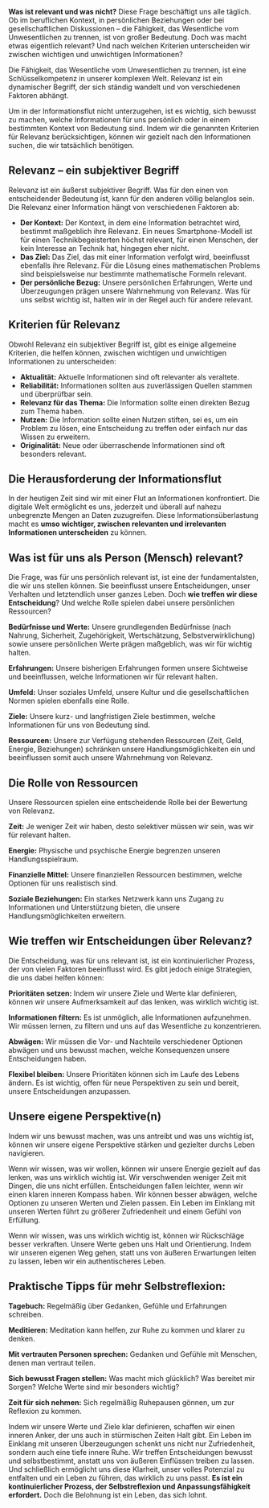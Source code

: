 **Was ist relevant und was nicht?** Diese Frage beschäftigt uns alle täglich. Ob im beruflichen Kontext, in persönlichen Beziehungen oder bei gesellschaftlichen Diskussionen – die Fähigkeit, das Wesentliche vom Unwesentlichen zu trennen, ist von großer Bedeutung. Doch was macht etwas eigentlich relevant? Und nach welchen Kriterien unterscheiden wir zwischen wichtigen und unwichtigen Informationen?

Die Fähigkeit, das Wesentliche vom Unwesentlichen zu trennen, ist eine Schlüsselkompetenz in unserer komplexen Welt. Relevanz ist ein dynamischer Begriff, der sich ständig wandelt und von verschiedenen Faktoren abhängt. 

Um in der Informationsflut nicht unterzugehen, ist es wichtig, sich bewusst zu machen, welche Informationen für uns persönlich oder in einem bestimmten Kontext von Bedeutung sind. Indem wir die genannten Kriterien für Relevanz berücksichtigen, können wir gezielt nach den Informationen suchen, die wir tatsächlich benötigen.

## Relevanz – ein subjektiver Begriff

Relevanz ist ein äußerst subjektiver Begriff. Was für den einen von entscheidender Bedeutung ist, kann für den anderen völlig belanglos sein. Die Relevanz einer Information hängt von verschiedenen Faktoren ab:

* **Der Kontext:** Der Kontext, in dem eine Information betrachtet wird, bestimmt maßgeblich ihre Relevanz. Ein neues Smartphone-Modell ist für einen Technikbegeisterten höchst relevant, für einen Menschen, der kein Interesse an Technik hat, hingegen eher nicht.  
* **Das Ziel:** Das Ziel, das mit einer Information verfolgt wird, beeinflusst ebenfalls ihre Relevanz. Für die Lösung eines mathematischen Problems sind beispielsweise nur bestimmte mathematische Formeln relevant.  
* **Der persönliche Bezug:** Unsere persönlichen Erfahrungen, Werte und Überzeugungen prägen unsere Wahrnehmung von Relevanz. Was für uns selbst wichtig ist, halten wir in der Regel auch für andere relevant.

## Kriterien für Relevanz

Obwohl Relevanz ein subjektiver Begriff ist, gibt es einige allgemeine Kriterien, die helfen können, zwischen wichtigen und unwichtigen Informationen zu unterscheiden:

* **Aktualität:** Aktuelle Informationen sind oft relevanter als veraltete.  
* **Reliabilität:** Informationen sollten aus zuverlässigen Quellen stammen und überprüfbar sein.  
* **Relevanz für das Thema:** Die Information sollte einen direkten Bezug zum Thema haben.  
* **Nutzen:** Die Information sollte einen Nutzen stiften, sei es, um ein Problem zu lösen, eine Entscheidung zu treffen oder einfach nur das Wissen zu erweitern.  
* **Originalität:** Neue oder überraschende Informationen sind oft besonders relevant.

## Die Herausforderung der Informationsflut

In der heutigen Zeit sind wir mit einer Flut an Informationen konfrontiert. Die digitale Welt ermöglicht es uns, jederzeit und überall auf nahezu unbegrenzte Mengen an Daten zuzugreifen. Diese Informationsüberlastung macht es **umso wichtiger, zwischen relevanten und irrelevanten Informationen unterscheiden** zu können.

## Was ist für uns als Person (Mensch) relevant?

Die Frage, was für uns persönlich relevant ist, ist eine der fundamentalsten, die wir uns stellen können. Sie beeinflusst unsere Entscheidungen, unser Verhalten und letztendlich unser ganzes Leben. Doch **wie treffen wir diese Entscheidung**? Und welche Rolle spielen dabei unsere persönlichen Ressourcen?

**Bedürfnisse und Werte:** Unsere grundlegenden Bedürfnisse (nach Nahrung, Sicherheit, Zugehörigkeit, Wertschätzung, Selbstverwirklichung) sowie unsere persönlichen Werte prägen maßgeblich, was wir für wichtig halten.

**Erfahrungen:** Unsere bisherigen Erfahrungen formen unsere Sichtweise und beeinflussen, welche Informationen wir für relevant halten.

**Umfeld:** Unser soziales Umfeld, unsere Kultur und die gesellschaftlichen Normen spielen ebenfalls eine Rolle.

**Ziele:** Unsere kurz- und langfristigen Ziele bestimmen, welche Informationen für uns von Bedeutung sind.

**Ressourcen:** Unsere zur Verfügung stehenden Ressourcen (Zeit, Geld, Energie, Beziehungen) schränken unsere Handlungsmöglichkeiten ein und beeinflussen somit auch unsere Wahrnehmung von Relevanz.

## Die Rolle von Ressourcen

Unsere Ressourcen spielen eine entscheidende Rolle bei der Bewertung von Relevanz.

**Zeit:** Je weniger Zeit wir haben, desto selektiver müssen wir sein, was wir für relevant halten.

**Energie:** Physische und psychische Energie begrenzen unseren Handlungsspielraum.

**Finanzielle Mittel:** Unsere finanziellen Ressourcen bestimmen, welche Optionen für uns realistisch sind.

**Soziale Beziehungen:** Ein starkes Netzwerk kann uns Zugang zu Informationen und Unterstützung bieten, die unsere Handlungsmöglichkeiten erweitern.

## 

## Wie treffen wir Entscheidungen über Relevanz?

Die Entscheidung, was für uns relevant ist, ist ein kontinuierlicher Prozess, der von vielen Faktoren beeinflusst wird. Es gibt jedoch einige Strategien, die uns dabei helfen können:

**Prioritäten setzen:** Indem wir unsere Ziele und Werte klar definieren, können wir unsere Aufmerksamkeit auf das lenken, was wirklich wichtig ist.

**Informationen filtern:** Es ist unmöglich, alle Informationen aufzunehmen. Wir müssen lernen, zu filtern und uns auf das Wesentliche zu konzentrieren.

**Abwägen:** Wir müssen die Vor- und Nachteile verschiedener Optionen abwägen und uns bewusst machen, welche Konsequenzen unsere Entscheidungen haben.

**Flexibel bleiben:** Unsere Prioritäten können sich im Laufe des Lebens ändern. Es ist wichtig, offen für neue Perspektiven zu sein und bereit, unsere Entscheidungen anzupassen.

## Unsere eigene Perspektive(n)

Indem wir uns bewusst machen, was uns antreibt und was uns wichtig ist, können wir unsere eigene Perspektive stärken und gezielter durchs Leben navigieren.

Wenn wir wissen, was wir wollen, können wir unsere Energie gezielt auf das lenken, was uns wirklich wichtig ist. Wir verschwenden weniger Zeit mit Dingen, die uns nicht erfüllen. Entscheidungen fallen leichter, wenn wir einen klaren inneren Kompass haben. Wir können besser abwägen, welche Optionen zu unseren Werten und Zielen passen. Ein Leben im Einklang mit unseren Werten führt zu größerer Zufriedenheit und einem Gefühl von Erfüllung.

Wenn wir wissen, was uns wirklich wichtig ist, können wir Rückschläge besser verkraften. Unsere Werte geben uns Halt und Orientierung.  Indem wir unseren eigenen Weg gehen, statt uns von äußeren Erwartungen leiten zu lassen, leben wir ein authentischeres Leben.

## Praktische Tipps für mehr Selbstreflexion:

**Tagebuch:** Regelmäßig über Gedanken, Gefühle und Erfahrungen schreiben.

**Meditieren:** Meditation kann helfen, zur Ruhe zu kommen und klarer zu denken.

**Mit vertrauten Personen sprechen:** Gedanken und Gefühle mit Menschen, denen man vertraut teilen.

**Sich bewusst Fragen stellen:** Was macht mich glücklich? Was bereitet mir Sorgen? Welche Werte sind mir besonders wichtig?

**Zeit für sich nehmen:** Sich regelmäßig Ruhepausen gönnen, um zur Reflexion zu kommen.

Indem wir unsere Werte und Ziele klar definieren, schaffen wir einen inneren Anker, der uns auch in stürmischen Zeiten Halt gibt. Ein Leben im Einklang mit unseren Überzeugungen schenkt uns nicht nur Zufriedenheit, sondern auch eine tiefe innere Ruhe. Wir treffen Entscheidungen bewusst und selbstbestimmt, anstatt uns von äußeren Einflüssen treiben zu lassen. Und schließlich ermöglicht uns diese Klarheit, unser volles Potenzial zu entfalten und ein Leben zu führen, das wirklich zu uns passt. **Es ist ein kontinuierlicher Prozess, der Selbstreflexion und Anpassungsfähigkeit erfordert.** Doch die Belohnung ist ein Leben, das sich lohnt.